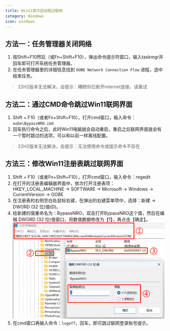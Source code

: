 ```yaml
---
title: Win11首次启动跳过联网
category: Windows
icon: windows
---
```


## 方法一：任务管理器关闭网络

1. 按Shift+F10然后（或Fn+Shift+F10），弹出命令提示符窗口，输入taskmgr并回车即可打开系统任务管理器。
2. 在任务管理器里的详细信息找到 `OOBE Network Connection Flow` 进程，选中结束任务。

> 22H2版本无法解决，会提示：糟糕你已断开internet连接，请重试

## 方法二：通过CMD命令跳过Win11联网界面

1. Shift + F10（或者Fn+Shift+F10），打开cmd窗口，输入命令：`oobe\BypassNRO.cmd`
2. 回车执行命令之后，此时Win11电脑就会自动重启，重启之后联网界面就会有一个暂时跳过的选项，可以和以前一样离线配置。

> 22H2版本无法解决，会提示：无法使用命令或提示命令不存在

## 方法三：修改Win11注册表跳过联网界面

1. Shift + F10（或者Fn+Shift+F10），打开cmd窗口，输入命令：regedit
2. 在打开的注册表编辑器界面中，依次打开注册表项：HKEY_LOCAL_MACHINE -> SOFTWARE -> Microsoft -> Windows ->
   CurrentVersion -> OOBE
3. 在注册表的右侧空白处鼠标右键，在弹出的右键菜单项中，选择：新建 -> DWORD (32 位)值(D)。
4. 给新建的值重命名为：BypassNRO，双击打开BypassNRO这个值，然后在编辑 DWORD (32 位)值窗口，将数值数据修改为【1】，再点击【确定】。
   ![img](../pic/win11-skip-networking-1.png)
5. 在cmd窗口再输入命令：`logoff`，回车，即可跳过联网登录账号提示。
